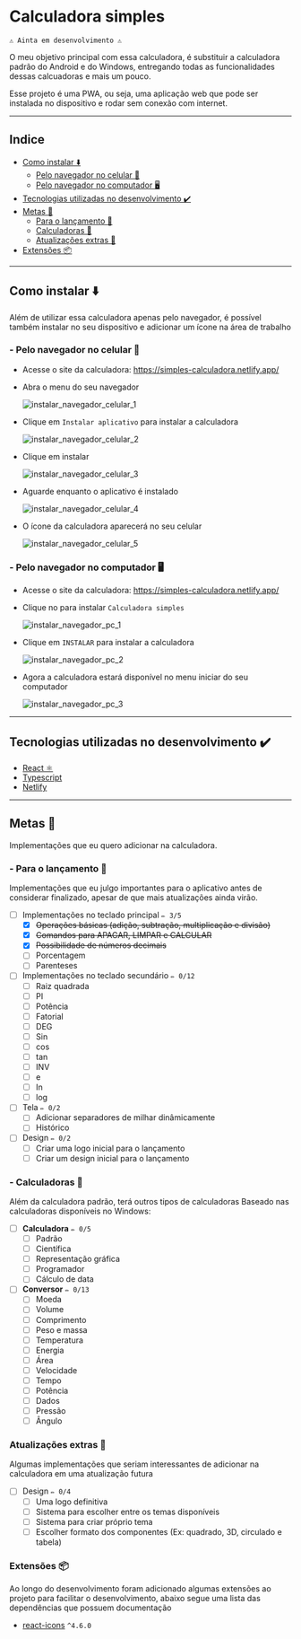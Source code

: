 # Calculadora simples #

`⚠️ Ainta em desenvolvimento ⚠️`

O meu objetivo principal com essa calculadora, é substituir a calculadora padrão do Android e do Windows, entregando todas as funcionalidades dessas calcuadoras e mais um pouco.

Esse projeto é uma PWA, ou seja, uma aplicação web que pode ser instalada no dispositivo e rodar sem conexão com internet.

<hr>

## Indice ##
- [Como instalar ⬇️](https://github.com/andrewhermelino/calculadora-simples#como-instalar-%EF%B8%8F)
    - [Pelo navegador no celular 📱](https://github.com/andrewhermelino/calculadora-simples#--pelo-navegador-no-celular-)
    - [Pelo navegador no computador 🖥️](https://github.com/andrewhermelino/calculadora-simples#--pelo-navegador-no-computador-%EF%B8%8F)
- [Tecnologias utilizadas no desenvolvimento ✔️](https://github.com/andrewhermelino/calculadora-simples#tecnologias-utilizadas-no-desenvolvimento-%EF%B8%8F)
- [Metas 🎯](https://github.com/andrewhermelino/calculadora-simples#metas-)
    - [Para o lançamento 🥳](https://github.com/andrewhermelino/calculadora-simples#--para-o-lan%C3%A7amento-)
    - [Calculadoras 🔢](https://github.com/andrewhermelino/calculadora-simples#--calculadoras-)
    - [Atualizações extras 🚧](https://github.com/andrewhermelino/calculadora-simples#atualiza%C3%A7%C3%B5es-extras-)
- [Extensões 📦](https://github.com/andrewhermelino/calculadora-simples#extens%C3%B5es-)

<hr>

## Como instalar ⬇️ ##
Além de utilizar essa calculadora apenas pelo navegador, é possível também instalar no seu dispositivo e adicionar um ícone na área de trabalho

### - Pelo navegador no celular 📱 ###
- Acesse o site da calculadora: https://simples-calculadora.netlify.app/

- Abra o menu do seu navegador 

    ![instalar_navegador_celular_1](fontes/imagensREADME/instalar_navegador_celular_1.png)
    
- Clique em `Instalar aplicativo` para instalar a calculadora

    ![instalar_navegador_celular_2](fontes/imagensREADME/instalar_navegador_celular_2.png)
    
- Clique em instalar

    ![instalar_navegador_celular_3](fontes/imagensREADME/instalar_navegador_celular_3.png)
    
- Aguarde enquanto o aplicativo é instalado

    ![instalar_navegador_celular_4](fontes/imagensREADME/instalar_navegador_celular_4.png)
    
- O ícone da calculadora aparecerá no seu celular

    ![instalar_navegador_celular_5](fontes/imagensREADME/instalar_navegador_celular_5.png)
    

### - Pelo navegador no computador 🖥️ ###
- Acesse o site da calculadora: https://simples-calculadora.netlify.app/

- Clique no para instalar `Calculadora simples`

    ![instalar_navegador_pc_1](fontes/imagensREADME/instalar_navegador_pc_1.png)
    
- Clique em `INSTALAR` para instalar a calculadora

    ![instalar_navegador_pc_2](fontes/imagensREADME/instalar_navegador_pc_2.png)
    
- Agora a calculadora estará disponível no menu iniciar do seu computador

    ![instalar_navegador_pc_3](fontes/imagensREADME/instalar_navegador_pc_3.png)

<hr>

## Tecnologias utilizadas no desenvolvimento ✔️ ##
- [React ⚛️](https://pt-br.reactjs.org/)
- [Typescript](https://www.typescriptlang.org/)
- [Netlify](https://www.netlify.com/)

<hr>

## Metas 🎯 ##
Implementações que eu quero adicionar na calculadora.

### - Para o lançamento 🥳 ###
Implementações que eu julgo importantes para o aplicativo antes de considerar finalizado, apesar de que mais atualizações ainda virão.
- [ ] Implementações no teclado principal `✏️ 3/5`
    - [x] ~~Operações básicas (adição, subtração, multiplicação e divisão)~~
    - [x] ~~Comandos para APAGAR, LIMPAR e CALCULAR~~
    - [x] ~~Possibilidade de números decimais~~
    - [ ] Porcentagem
    - [ ] Parenteses
- [ ] Implementações no teclado secundário `✏️ 0/12`
    - [ ] Raiz quadrada
    - [ ] PI
    - [ ] Potência
    - [ ] Fatorial
    - [ ] DEG
    - [ ] Sin
    - [ ] cos
    - [ ] tan
    - [ ] INV
    - [ ] e
    - [ ] In
    - [ ] log
- [ ] Tela `✏️ 0/2`
    - [ ] Adicionar separadores de milhar dinâmicamente
    - [ ] Histórico
- [ ] Design `✏️ 0/2`
    - [ ] Criar uma logo inicial para o lançamento
    - [ ] Criar um design inicial para o lançamento

### - Calculadoras 🔢 ###
Além da calculadora padrão, terá outros tipos de calculadoras
Baseado nas calculadoras disponíveis no Windows:
- [ ] **Calculadora** `✏️ 0/5`
    - [ ] Padrão
    - [ ] Científica
    - [ ] Representação gráfica
    - [ ] Programador
    - [ ] Cálculo de data
- [ ] **Conversor** `✏️ 0/13`
    - [ ] Moeda
    - [ ] Volume
    - [ ] Comprimento
    - [ ] Peso e massa
    - [ ] Temperatura
    - [ ] Energia
    - [ ] Área
    - [ ] Velocidade
    - [ ] Tempo
    - [ ] Potência
    - [ ] Dados
    - [ ] Pressão
    - [ ] Ângulo

### Atualizações extras 🚧 ###
Algumas implementações que seriam interessantes de adicionar na calculadora em uma atualização futura
- [ ] Design `✏️ 0/4`
    - [ ] Uma logo definitiva
    - [ ] Sistema para escolher entre os temas disponíveis
    - [ ] Sistema para criar próprio tema
    - [ ] Escolher formato dos componentes (Ex: quadrado, 3D, circulado e tabela)

### Extensões 📦 ###
Ao longo do desenvolvimento foram adicionado algumas extensões ao projeto para facilitar o desenvolvimento, abaixo segue uma lista das dependências que possuem documentação
- [react-icons](https://react-icons.github.io/react-icons) `^4.6.0`
